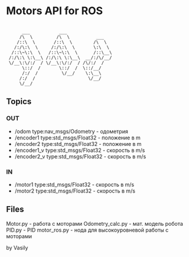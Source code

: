 # Motors API for ROS

```

      ___           ___                 
     /\  \         /\  \          ___   
    /::\  \       /::\  \        /\  \  
   /:/\:\  \     /:/\:\  \       \:\  \ 
  /::\~\:\  \   /::\~\:\  \      /::\__\
 /:/\:\ \:\__\ /:/\:\ \:\__\  __/:/\/__/
 \/__\:\/:/  / \/__\:\/:/  / /\/:/  /   
      \::/  /       \::/  /  \::/__/    
      /:/  /         \/__/    \:\__\    
     /:/  /                    \/__/    
     \/__/                              

```

## Topics
### OUT
 * /odom type:nav_msgs/Odometry - одометрия
 * /encoder1 type:std_msgs/Float32 - положение в m
 * /encoder2 type:std_msgs/Float32 - положение в m
 * /encoder1_v type:std_msgs/Float32 - скорость в m/s
 * /encoder2_v type:std_msgs/Float32 - скорость в m/s

### IN
 * /motor1 type:std_msgs/Float32 - скорость в m/s
 * /motor2 type:std_msgs/Float32 - скорость в m/s

## Files
Motor.py - работа с моторами 
Odometry_calc.py - мат. модель робота
PID.py - PID
motor_ros.py - нода для высокоуровневой работы с моторами



by Vasily
